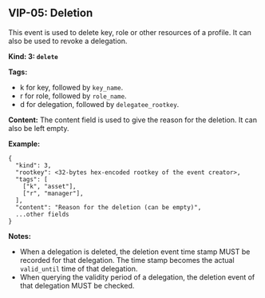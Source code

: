 ## VIP-05: Deletion

This event is used to delete key, role or other resources of a profile. It can also be used to revoke a delegation.

**Kind: 3: `delete`**

**Tags:**

- k for key, followed by `key_name`.
- r for role, followed by `role_name`.
- d for delegation, followed by `delegatee_rootkey`.

**Content:** The content field is used to give the reason for the deletion. It can also be left empty.

**Example:**
```
{
  "kind": 3,
  "rootkey": <32-bytes hex-encoded rootkey of the event creator>,
  "tags": [
    ["k", "asset"],
    ["r", "manager"],
  ],
  "content": "Reason for the deletion (can be empty)",
  ...other fields
}
```

**Notes:**
- When a delegation is deleted, the deletion event time stamp MUST be recorded for that delegation. The time stamp becomes the actual `valid_until` time of that delegation.
- When querying the validity period of a delegation, the deletion event of that delegation MUST be checked.

